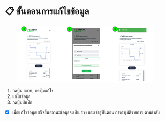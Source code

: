 # 📋 ขั้นตอนการแก้ไขข้อมูล

<figure><img src="../.gitbook/assets/image (54).png" alt=""><figcaption></figcaption></figure>

1. กดปุ่ม icon, กดปุ่มแก้ไข
2. แก้ไขข้อมูล
3. กดปุ่มบันทึก

* [x] เมื่อแก้ไขข้อมูลเสร็จสิ้นสถานะข้อมูลจะเป็น ร่าง และเข้าสู่ขั้นตอน การอนุมัติรายการ ตามลำดับ
